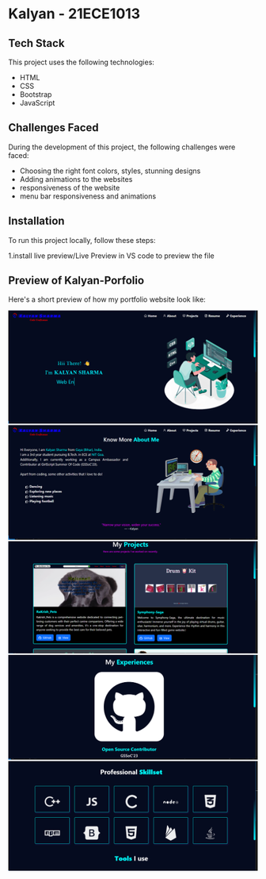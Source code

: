 # Kalyan - 21ECE1013

## Tech Stack

This project uses the following technologies:

- HTML
- CSS
- Bootstrap
- JavaScript

## Challenges Faced

During the development of this project, the following challenges were faced:

- Choosing the right font colors, styles, stunning designs
- Adding animations to the websites
- responsiveness of the website
- menu bar responsiveness and animations

## Installation

To run this project locally, follow these steps:

1.install live preview/Live Preview in VS code to preview the file

## Preview of Kalyan-Porfolio

Here's a short preview of how my portfolio website look like:

![Preview-1](./images/home-page.png)
![Preview-2](./images/about-page.png)
![Preview-3](./images/project-page.png)
![Preview-4](./images/experience-page.png)
![Preview-5](./images/skill-set.png)
